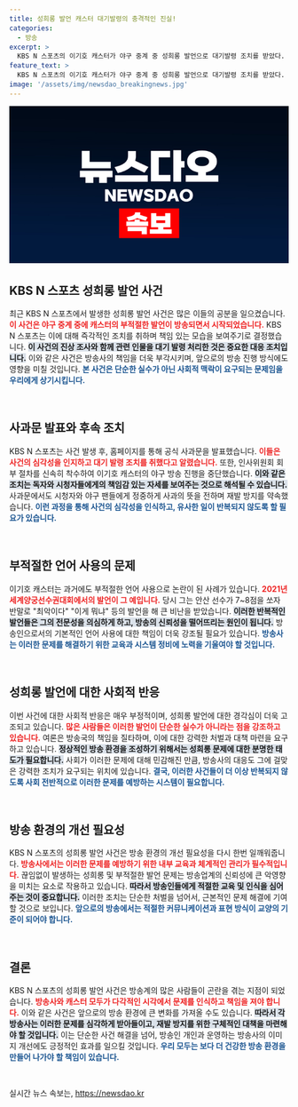 ```yaml
---
title: 성희롱 발언 캐스터 대기발령의 충격적인 진실!
categories:
  - 방송
excerpt: >
  KBS N 스포츠의 이기호 캐스터가 야구 중계 중 성희롱 발언으로 대기발령 조치를 받았다. 그는 여자라면을 먹고 싶다라는 발언으로 큰 비난을 받아, 인사위원회에 회부될 예정이다. 과거에도 부적절한 언행이 논란이었던 그가 과연 과거의 실수를 얼마나 반성할까?
feature_text: >
  KBS N 스포츠의 이기호 캐스터가 야구 중계 중 성희롱 발언으로 대기발령 조치를 받았다. 그는 여자라면을 먹고 싶다라는 발언으로 큰 비난을 받아, 인사위원회에 회부될 예정이다. 과거에도 부적절한 언행이 논란이었던 그가 과연 과거의 실수를 얼마나 반성할까?
image: '/assets/img/newsdao_breakingnews.jpg'
---
```


<p><img src="/assets/img/newsdao_breakingnews.jpg" alt="flaretime 속보" /></p>

<h2 data-ke-size="size26">KBS N 스포츠 성희롱 발언 사건</h2>

<p data-ke-size="size16">최근 KBS N 스포츠에서 발생한 성희롱 발언 사건은 많은 이들의 공분을 일으켰습니다. <b><span style="color: #ee2323;">이 사건은 야구 중계 중에 캐스터의 부적절한 발언이 방송되면서 시작되었습니다.</span></b> KBS N 스포츠는 이에 대해 즉각적인 조치를 취하며 책임 있는 모습을 보여주기로 결정했습니다. <b><span style="background-color: #21538527;">이 사건의 진상 조사와 함께 관련 인물을 대기 발령 처리한 것은 중요한 대응 조치입니다.</span></b> 이와 같은 사건은 방송사의 책임을 더욱 부각시키며, 앞으로의 방송 진행 방식에도 영향을 미칠 것입니다. <b><span style="color: #1a5490;">본 사건은 단순한 실수가 아닌 사회적 맥락이 요구되는 문제임을 우리에게 상기시킵니다.</span></b></p>

<p data-ke-size="size16">&nbsp;</p>

<h2 data-ke-size="size26">사과문 발표와 후속 조치</h2>

<p data-ke-size="size16">KBS N 스포츠는 사건 발생 후, 홈페이지를 통해 공식 사과문을 발표했습니다. <b><span style="color: #ee2323;">이들은 사건의 심각성을 인지하고 대기 발령 조치를 취했다고 알렸습니다.</span></b> 또한, 인사위원회 회부 절차를 신속히 착수하여 이기호 캐스터의 야구 방송 진행을 중단했습니다. <b><span style="background-color: #21538527;">이와 같은 조치는 독자와 시청자들에게의 책임감 있는 자세를 보여주는 것으로 해석될 수 있습니다.</span></b> 사과문에서도 시청자와 야구 팬들에게 정중하게 사과의 뜻을 전하며 재발 방지를 약속했습니다. <b><span style="color: #1a5490;">이런 과정을 통해 사건의 심각성을 인식하고, 유사한 일이 반복되지 않도록 할 필요가 있습니다.</span></b></p>

<p data-ke-size="size16">&nbsp;</p>

<h2 data-ke-size="size26">부적절한 언어 사용의 문제</h2>

<p data-ke-size="size16">이기호 캐스터는 과거에도 부적절한 언어 사용으로 논란이 된 사례가 있습니다. <b><span style="color: #ee2323;">2021년 세계양궁선수권대회에서의 발언이 그 예입니다.</span></b> 당시 그는 안산 선수가 7~8점을 쏘자 반말로 "최악이다" "이게 뭐냐" 등의 발언을 해 큰 비난을 받았습니다. <b><span style="background-color: #21538527;">이러한 반복적인 발언들은 그의 전문성을 의심하게 하고, 방송의 신뢰성을 떨어뜨리는 원인이 됩니다.</span></b> 방송인으로서의 기본적인 언어 사용에 대한 책임이 더욱 강조될 필요가 있습니다. <b><span style="color: #1a5490;">방송사는 이러한 문제를 해결하기 위한 교육과 시스템 정비에 노력을 기울여야 할 것입니다.</span></b></p>

<p data-ke-size="size16">&nbsp;</p>

<h2 data-ke-size="size26">성희롱 발언에 대한 사회적 반응</h2>

<p data-ke-size="size16">이번 사건에 대한 사회적 반응은 매우 부정적이며, 성희롱 발언에 대한 경각심이 더욱 고조되고 있습니다. <b><span style="color: #ee2323;">많은 사람들은 이러한 발언이 단순한 실수가 아니라는 점을 강조하고 있습니다.</span></b> 여론은 방송국의 책임을 질타하며, 이에 대한 강력한 처벌과 대책 마련을 요구하고 있습니다. <b><span style="background-color: #21538527;">정상적인 방송 환경을 조성하기 위해서는 성희롱 문제에 대한 분명한 태도가 필요합니다.</span></b> 사회가 이러한 문제에 대해 민감해진 만큼, 방송사의 대응도 그에 걸맞은 강력한 조치가 요구되는 위치에 있습니다. <b><span style="color: #1a5490;">결국, 이러한 사건들이 더 이상 반복되지 않도록 사회 전반적으로 이러한 문제를 예방하는 시스템이 필요합니다.</span></b></p>

<p data-ke-size="size16">&nbsp;</p>

<h2 data-ke-size="size26">방송 환경의 개선 필요성</h2>

<p data-ke-size="size16">KBS N 스포츠의 성희롱 발언 사건은 방송 환경의 개선 필요성을 다시 한번 일깨워줍니다. <b><span style="color: #ee2323;">방송사에서는 이러한 문제를 예방하기 위한 내부 교육과 체계적인 관리가 필수적입니다.</span></b> 끊임없이 발생하는 성희롱 및 부적절한 발언 문제는 방송업계의 신뢰성에 큰 악영향을 미치는 요소로 작용하고 있습니다. <b><span style="background-color: #21538527;">따라서 방송인들에게 적절한 교육 및 인식을 심어주는 것이 중요합니다.</span></b> 이러한 조치는 단순한 처벌을 넘어서, 근본적인 문제 해결에 기여할 것으로 보입니다. <b><span style="color: #1a5490;">앞으로의 방송에서는 적절한 커뮤니케이션과 표현 방식이 교양의 기준이 되어야 합니다.</span></b></p>

<p data-ke-size="size16">&nbsp;</p>

<h2 data-ke-size="size26">결론</h2>

<p data-ke-size="size16">KBS N 스포츠의 성희롱 발언 사건은 방송계의 많은 사람들이 곤란을 겪는 지점이 되었습니다. <b><span style="color: #ee2323;">방송사와 캐스터 모두가 다각적인 시각에서 문제를 인식하고 책임을 져야 합니다.</span></b> 이와 같은 사건은 앞으로의 방송 환경에 큰 변화를 가져올 수도 있습니다. <b><span style="background-color: #21538527;">따라서 각 방송사는 이러한 문제를 심각하게 받아들이고, 재발 방지를 위한 구체적인 대책을 마련해야 할 것입니다.</span></b> 이는 단순한 사건 해결을 넘어, 방송인 개인과 운영하는 방송사의 이미지 개선에도 긍정적인 효과를 일으킬 것입니다. <b><span style="color: #1a5490;">우리 모두는 보다 더 건강한 방송 환경을 만들어 나가야 할 책임이 있습니다.</span></b></p>

<p data-ke-size="size16">&nbsp;</p>
실시간 뉴스 속보는, <a href="https://newsdao.kr" rel="dofollow">https://newsdao.kr</a>


